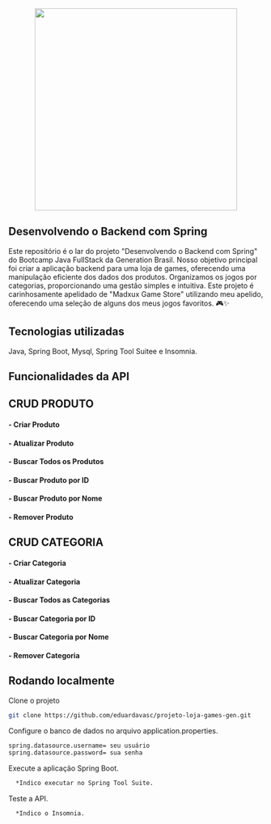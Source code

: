 <div align="center">
<img src="https://github.com/eduardavasc/projeto-loja-games-gen/assets/136653791/f176e131-7494-4b40-8c6d-1820e0b62b96" width="400px"> 
</div>

## Desenvolvendo o Backend com Spring

Este repositório é o lar do projeto "Desenvolvendo o Backend com Spring" do Bootcamp Java FullStack da Generation Brasil. Nosso objetivo principal foi criar a aplicação backend para uma loja de games, oferecendo uma manipulação eficiente dos dados dos produtos. Organizamos os jogos por categorias, proporcionando uma gestão simples e intuitiva. Este projeto é carinhosamente apelidado de "Madxux Game Store" utilizando meu apelido, oferecendo uma seleção de alguns dos meus jogos favoritos. 🎮✨


## Tecnologias utilizadas

Java, Spring Boot, Mysql, Spring Tool Suitee e Insomnia.


## Funcionalidades da API

## CRUD PRODUTO

#### - Criar Produto
#### - Atualizar Produto
#### - Buscar Todos os Produtos
#### - Buscar Produto por ID
#### - Buscar Produto por Nome
#### - Remover Produto

## CRUD CATEGORIA

#### - Criar Categoria
#### - Atualizar Categoria
#### - Buscar Todos as Categorias
#### - Buscar Categoria por ID
#### - Buscar Categoria por Nome
#### - Remover Categoria





## Rodando localmente

Clone o projeto

```bash
git clone https://github.com/eduardavasc/projeto-loja-games-gen.git
```

Configure o banco de dados no arquivo application.properties.

```bash
spring.datasource.username= seu usuário
spring.datasource.password= sua senha
```

Execute a aplicação Spring Boot.

```bash
  *Indico executar no Spring Tool Suite.
```

Teste a API.

```bash
  *Indico o Insomnia.
```


